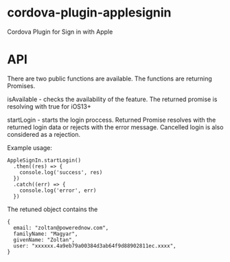 # cordova-plugin-applesignin
Cordova Plugin for Sign in with Apple

# API

There are two public functions are available. The functions are returning Promises.

isAvailable - checks the availability of the feature. The returned promise is resolving with true for iOS13+

startLogin - starts the login proccess. Returned Promise resolves with the returned login data or rejects with the error message. Cancelled login is also considered as a rejection. 

Example usage:

```
AppleSignIn.startLogin()  
  .then((res) => {
    console.log('success', res)
  })
  .catch((err) => {
    console.log('error', err)
  }) 
```

The retuned object contains the 
```
{
  email: "zoltan@powerednow.com",
  familyName: "Magyar",
  givenName: "Zoltan",
  user: "xxxxxx.4a9eb79a00384d3ab64f9d88902811ec.xxxx",
}
```
